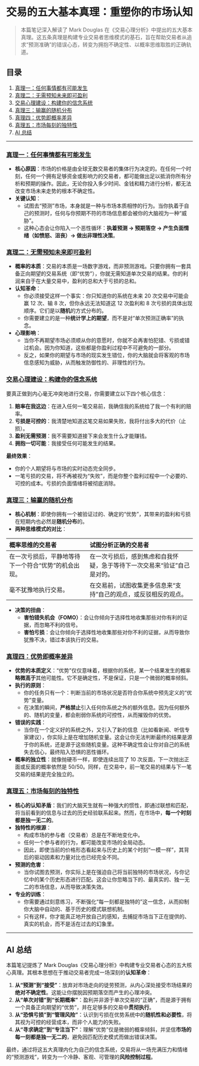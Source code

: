 # 交易的五大基本真理：重塑你的市场认知

> 本篇笔记深入解读了 Mark Douglas 在《交易心理分析》中提出的五大基本真理。这五条真理是构建专业交易者思维模式的基石，旨在帮助交易者从追求“预测准确”的错误心态，转变为拥抱不确定性、以概率思维取胜的正确轨道。

## 目录

1.  [真理一：任何事情都有可能发生](#真理一任何事情都有可能发生)
2.  [真理二：无需预知未来即可盈利](#真理二无需预知未来即可盈利)
3.  [交易心理建设：构建你的信念系统](#交易心理建设构建你的信念系统)
4.  [真理三：输赢的随机分布](#真理三输赢的随机分布)
5.  [真理四：优势即概率差异](#真理四优势即概率差异)
6.  [真理五：市场每刻的独特性](#真理五市场每刻的独特性)
7.  [AI 总结](#ai-总结)

---

### [真理一：任何事情都有可能发生](https://www.youtube.com/watch?v=EEFUI4wO1kc&t=0s)

-   **核心原因**：市场的价格是由全球无数交易者的集体行为决定的。在任何一个时刻，任何一个拥有足够资金或影响力的交易者，都可能做出足以抵消你所有分析和预期的操作。因此，无论你投入多少时间、金钱和精力进行分析，都无法改变市场未来走势的根本不确定性。
-   **关键认知**：
    -   试图去“预测”市场，本身就是一种与市场本质相悖的行为。当你执着于自己的预测时，任何与你预期不符的市场信息都会被你的大脑视为一种“威胁”。
    -   这种心态会让你陷入一个恶性循环：**执着预测 → 预期落空 → 产生负面情绪（如愤怒、沮丧）→ 做出非理性决策**。

### [真理二：无需预知未来即可盈利](https://www.youtube.com/watch?v=EEFUI4wO1kc&t=44s)

-   **概率的本质**：交易的本质是一场数字游戏，而非预测游戏。只要你拥有一套具备正向期望的交易系统（即“优势”），你就无需知道单次交易的结果。你的利润来自于在大量交易中，盈利的总和大于亏损的总和。
-   **认知革命**：
    -   你必须接受这样一个事实：你只知道你的系统在未来 20 次交易中可能会赢 12 次、输 8 次，但你永远无法知道这 12 次盈利和 8 次亏损的具体出现顺序。它们是以**随机**的方式分布的。
    -   你需要建立的是一种**统计学上的期望**，而不是对“单次预测正确率”的执念。
-   **心理影响**：
    -   当你不再期望市场必须顺从你的意愿时，你就不会再害怕犯错、亏损或错过机会。因为你知道，这些都是你盈利过程中不可避免的一部分。
    -   反之，如果你的期望与市场的现实发生错位，你的大脑就会将客观的市场信息感知为威胁，从而触发防御性的、非理性的行为。

### [交易心理建设：构建你的信念系统](https://www.youtube.com/watch?v=EEFUI4wO1kc&t=134s)

要真正做到内心毫无冲突地进行交易，你需要建立以下四个核心信念：

1.  **赔率在我这边**：在进入任何一笔交易前，我确信我的系统给了我一个有利的赔率。
2.  **亏损是可控的**：我清楚地知道这笔交易如果失败，我将付出多大的代价（止损）。
3.  **盈利无需预测**：我不需要知道接下来会发生什么才能赚钱。
4.  **拥抱一切可能**：我接受任何可能发生的结果。

**最终效果**：
-   你的个人期望将与市场的实时动态完全同步。
-   一笔亏损的交易，将不再被视为“失败”，而是你整个盈利过程中一个必要的、可控的成本。亏损的负面情绪将被彻底消除。

### [真理三：输赢的随机分布](https://www.youtube.com/watch?v=EEFUI4wO1kc&t=195s)

-   **核心机制**：即使你拥有一个被验证过的、确定的“优势”，其带来的盈利和亏损在短期内也必然是**随机分布**的。
-   **两种思维模式的对比**：

| 概率思维的交易者 | 试图分析正确的交易者 |
| :--- | :--- |
| 在一次亏损后，平静地等待下一个符合“优势”的机会出现。 | 在一次亏损后，感到焦虑和自我怀疑，急于等待下一次交易来“验证”自己是对的。 |
| 毫不犹豫地执行交易。 | 在交易前，试图收集更多信息来“支持”自己的观点，或反驳相反的观点。 |

-   **决策的扭曲**：
    -   **害怕错失机会（FOMO）**：会让你倾向于选择性地收集那些对你有利的证据，而忽略不利的信号。
    -   **害怕亏损**：会让你倾向于选择性地收集那些对你不利的证据，从而导致你犹豫不决，错过本该执行的交易。

### [真理四：优势即概率差异](https://www.youtube.com/watch?v=EEFUI4wO1kc&t=267s)

-   **优势的本质定义**：“优势”仅仅意味着，根据你的系统，某一个结果发生的概率**略微高于**其他可能性。它不是确定性，不是保证，只是一个微弱的概率倾斜。
-   **执行的原则**：
    -   你的任务只有一个：判断当前的市场状况是否符合你系统中预先定义的“优势”变量。
    -   在决策的瞬间，**严格禁止**引入任何你系统之外的额外信息。因为任何额外的、随机的变量，都会削弱你系统的可控性，从而摧毁你的优势。
-   **错误的实践**：
    -   当你在一个定义好的系统之外，又引入了新的信息（比如看新闻、听信专家建议），你实际上是在增加随机变量。这会让你无法判断最终的结果是源于你的系统，还是源于这些随机变量。这种不确定性会让你对自己的系统失去信心，最终陷入恐惧的恶性循环。
-   **概率的独立性**：就像抛硬币一样，即使连续出现了 10 次反面，下一次抛出正面或反面的概率依然是 50/50。同样，在交易中，前一笔交易的结果与下一笔交易的结果是完全独立的。

### [真理五：市场每刻的独特性](https://www.youtube.com/watch?v=EEFUI4wO1kc&t=382s)

-   **核心的认知矛盾**：我们的大脑天生就有一种强大的惯性，即通过联想和匹配，将当前看到的信息与过去的历史经验联系起来。然而，在市场中，**每一个时刻都是独一无二的**。
-   **独特性的根源**：
    -   构成市场的参与者（交易者）总是在不断地变化中。
    -   任何一个参与者的行为，都可能改变市场的全局动态。
    -   因此，即使当前的价格形态看起来与历史上的某个时刻“一模一样”，其背后的驱动因素和力量对比也已经完全不同。
-   **预测的危害**：
    -   当你试图去预测，你实际上是在强迫自己将当前独特的市场状况，与你记忆中的某个历史形态进行匹配。这会让你忽略当下的、最真实的、独一无二的市场信息，从而导致决策失效。
-   **专业的训练**：
    -   你需要通过刻意练习，不断强化“每一刻都是独特的”这一信念，从而抑制你大脑中自动的、基于历史的模式联想机制。
    -   只有这样，你才能真正地开放自己的感知，去捕捉市场当下正在提供的、真实的机会，而不是活在过去的幻象里。

---

## AI 总结

本篇笔记提炼了 Mark Douglas《交易心理分析》中构建专业交易者心态的五大核心真理。其根本思想在于推动交易者完成一场深刻的**认知革命**：

1.  **从“预测”到“接受”**：放弃对市场走向的徒劳预测，从内心深处接受市场结果的**绝对不确定性**。这能让你摆脱因预期落空而产生的心理冲突。
2.  **从“单次对错”到“长期概率”**：盈利并非源于单次交易的“正确”，而是源于拥有一个具备正向期望的“优势”，并在足够多的交易中**贯彻执行**。
3.  **从“恐惧亏损”到“管理风险”**：认识到亏损在优势系统中的**随机性和必要性**，将其视为可控的经营成本，而非个人能力的失败。
4.  **从“寻求确定”到“专注当下”**：理解“优势”仅是微弱的概率倾斜，并坚信**市场的每一刻都是独一无二的**，避免因匹配历史模式而做出错误决策。

最终，通过将这五大真理内化为自己的信念系统，交易将从一场充满压力和情绪的“预测游戏”，转变为一个冷静、客观、可管理的**风险控制过程**。